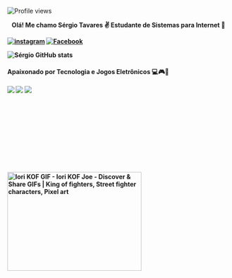 ![Profile views](https://gpvc.arturio.dev/SergioTavaresJ)
 <div align='center'> <b>Olá! Me chamo Sérgio Tavares ✌️
 Estudante de Sistemas para  Internet 🌱</div>

[![instagram](https://img.shields.io/badge/Instagram-E4405F?style=for-the-badge&logo=instagram&logoColor=white)](https://instagram.com/_serginhotavares_)
[![Facebook](https://img.shields.io/badge/Facebook-1877F2?style=for-the-badge&logo=facebook&logoColor=white)](https://facebook.com/serginho.tavares.9)

![Sérgio GitHub stats](https://github-readme-stats.vercel.app/api?username=SergioTavaresJ&show_icons=true&theme=tokyonight)

#### <b>Apaixonado por Tecnologia e Jogos Eletrônicos </b>💻🎮📱
![](https://img.shields.io/badge/Riot_Games-D32936?style=for-the-badge&logo=riot-games&logoColor=white)
![](https://img.shields.io/badge/Steam-000000?style=for-the-badge&logo=steam&logoColor=white)
![](https://img.shields.io/badge/Discord-7289DA?style=for-the-badge&logo=discord&logoColor=white)
 
 <img src="https://i.pinimg.com/originals/2e/d7/1d/2ed71d1a85b6c0e20366a971fc984ed5.gif" jsaction="load:XAeZkd;" jsname="HiaYvf" class="n3VNCb KAlRDb" alt="Iori KOF GIF - Iori KOF Joe - Discover &amp; Share GIFs | King of fighters,  Street fighter characters, Pixel art" data-noaft="1" style="width: 304px; height: 224px; margin: 161.6px 0px;">






